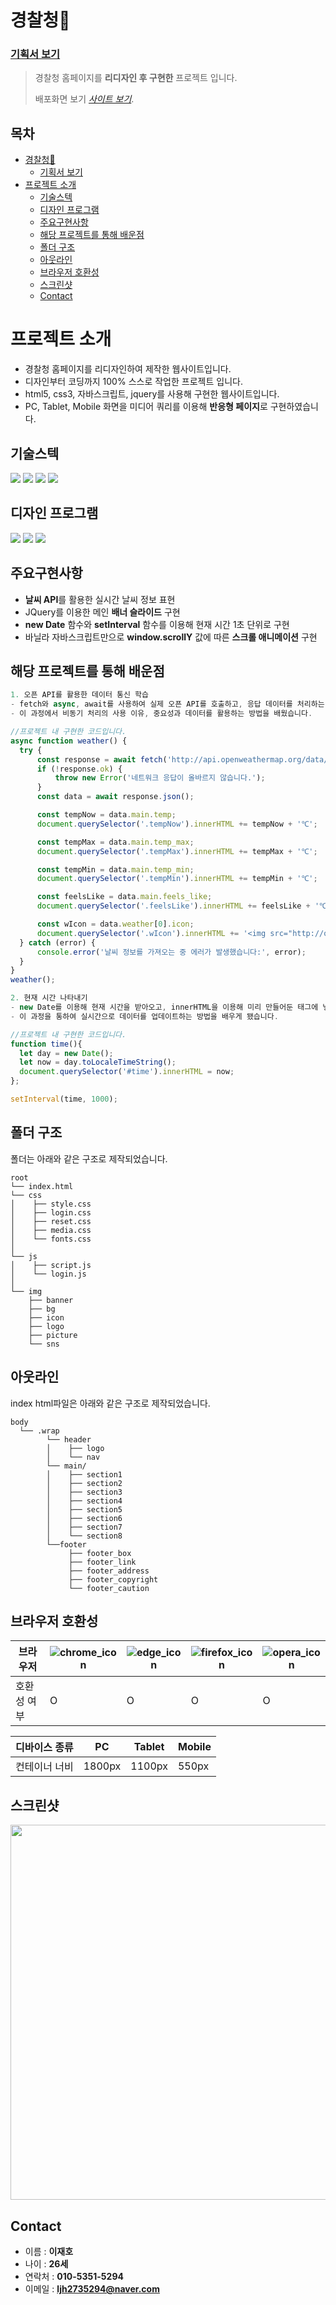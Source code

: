 # 경찰청🚓
### [기획서 보기](./project1.pdf)
> 경찰청 홈페이지를 **리디자인 후 구현한** 프로젝트 입니다.
> 
> 배포화면 보기 [_사이트 보기_](https://leejaeho0104.github.io/PROJECT__1/). 
> 
## 목차 <!-- omit in toc -->
- [경찰청🚓](#경찰청)
    - [기획서 보기](#기획서-보기)
- [프로젝트 소개](#프로젝트-소개)
  - [기술스텍](#기술스텍)
  - [디자인 프로그램](#디자인-프로그램)
  - [주요구현사항](#주요구현사항)
  - [해당 프로젝트를 통해 배운점](#해당-프로젝트를-통해-배운점)
  - [폴더 구조](#폴더-구조)
  - [아웃라인](#아웃라인)
  - [브라우저 호환성](#브라우저-호환성)
  - [스크린샷](#스크린샷)
  - [Contact](#contact)
<!-- * [License](#license) -->


# 프로젝트 소개
- 경찰청 홈페이지를 리디자인하여 제작한 웹사이트입니다.
- 디자인부터 코딩까지 100% 스스로 작업한 프로젝트 입니다.
- html5, css3, 자바스크립트, jquery를 사용해 구현한 웹사이트입니다.
- PC, Tablet, Mobile 화면을 미디어 쿼리를 이용해 **반응형 페이지**로 구현하였습니다.


## 기술스텍
<img src="https://img.shields.io/badge/html5-E34F26?style=for-the-badge&logo=html5&logoColor=white">
<img src="https://img.shields.io/badge/css3-1572B6?style=for-the-badge&logo=css3&logoColor=white">
<img src="https://img.shields.io/badge/JS-F7DF1E?style=for-the-badge&logo=javascript&logoColor=white">
<img src="https://img.shields.io/badge/JQuery-0769AD?style=for-the-badge&logo=jquery&logoColor=white">


## 디자인 프로그램
<img src="https://img.shields.io/badge/Photoshop-31A8FF?style=for-the-badge&logo=adobephotoshop&logoColor=white">
<img src="https://img.shields.io/badge/illustrator-FF9A00?style=for-the-badge&logo=adobeillustrator&logoColor=white">
<img src="https://img.shields.io/badge/figma-F24E1E?style=for-the-badge&logo=figma&logoColor=white">


## 주요구현사항
- **날씨 API**를 활용한 실시간 날씨 정보 표현
- JQuery를 이용한 메인 **배너 슬라이드** 구현
- **new Date** 함수와 **setInterval** 함수를 이용해 현재 시간 1초 단위로 구현
- 바닐라 자바스크립트만으로 **window.scrollY** 값에 따른 **스크롤 애니메이션** 구현


## 해당 프로젝트를 통해 배운점

```javascript
1. 오픈 API를 활용한 데이터 통신 학습
- fetch와 async, await를 사용하여 실제 오픈 API를 호출하고, 응답 데이터를 처리하는 코드를 구현했습니다.
- 이 과정에서 비동기 처리의 사용 이유, 중요성과 데이터를 활용하는 방법을 배웠습니다. 

//프로젝트 내 구현한 코드입니다.
async function weather() {
  try {
      const response = await fetch('http://api.openweathermap.org/data/2.5/weather?id=1835848&appid=78e9ebd4228ee28d89014f0e8042ed0e&units=metric');
      if (!response.ok) {
          throw new Error('네트워크 응답이 올바르지 않습니다.');
      }
      const data = await response.json();

      const tempNow = data.main.temp;
      document.querySelector('.tempNow').innerHTML += tempNow + '℃';

      const tempMax = data.main.temp_max;
      document.querySelector('.tempMax').innerHTML += tempMax + '℃';

      const tempMin = data.main.temp_min;
      document.querySelector('.tempMin').innerHTML += tempMin + '℃';

      const feelsLike = data.main.feels_like;
      document.querySelector('.feelsLike').innerHTML += feelsLike + '℃';

      const wIcon = data.weather[0].icon;
      document.querySelector('.wIcon').innerHTML += '<img src="http://openweathermap.org/img/w/' + wIcon + '.png">';
  } catch (error) { 
      console.error('날씨 정보를 가져오는 중 에러가 발생했습니다:', error); 
  } 
}
weather();
```


```javascript
2. 현재 시간 나타내기
- new Date를 이용해 현재 시간을 받아오고, innerHTML을 이용해 미리 만들어둔 태그에 넣는 코드를 구현했습니다.
- 이 과정을 통하여 실시간으로 데이터를 업데이트하는 방법을 배우게 됐습니다.

//프로젝트 내 구현한 코드입니다.
function time(){
  let day = new Date();
  let now = day.toLocaleTimeString();
  document.querySelector('#time').innerHTML = now;
};

setInterval(time, 1000);
```

## 폴더 구조

폴더는 아래와 같은 구조로 제작되었습니다.
```
root
└── index.html
└── css
│    ├── style.css
│    ├── login.css
│    ├── reset.css
│    ├── media.css
│    └── fonts.css
│
└── js
│    ├── script.js
│    └── login.js
│
└── img
    ├── banner
    ├── bg
    ├── icon
    ├── logo
    ├── picture
    └── sns
```

## 아웃라인
index html파일은 아래와 같은 구조로 제작되었습니다.
```
body
  └── .wrap
        └── header
        │    ├── logo
        │    └── nav
        └── main/
        │    ├── section1
        │    ├── section2
        │    ├── section3
        │    ├── section4
        │    ├── section5
        │    ├── section6
        │    ├── section7
        │    └── section8
        └──footer
             ├── footer_box
             ├── footer_link
             ├── footer_address
             ├── footer_copyright
             └── footer_caution
```

## 브라우저 호환성
|브라우저|![chrome_icon](https://github.com/LeeJaeHo0104/PROJECT__1/assets/151009272/3e912b12-1d18-4635-8f9c-9abba81cfb80)|![edge_icon](https://github.com/LeeJaeHo0104/PROJECT__1/assets/151009272/f494434e-b0bd-447f-a3b1-6e7fc9e41d17)|![firefox_icon](https://github.com/LeeJaeHo0104/PROJECT__1/assets/151009272/6da83ea9-6744-422a-8929-a771dd20d94a)|![opera_icon](https://github.com/LeeJaeHo0104/PROJECT__1/assets/151009272/1fa4b9c9-9aa6-467f-bbc6-1fc46959c053)
|---|---|---|---|---|
|호환성 여부|O|O|O|O|

<!-- 반응형 -->
|디바이스 종류|PC|Tablet|Mobile|
|---|---|---|---
|컨테이너 너비|1800px|1100px|550px


## 스크린샷
 <p align="center">
  <img src="https://github.com/LeeJaeHo0104/PROJECT__1/assets/151009272/068392f0-d555-4c26-81b3-4a6e771c09c2" width="600px">
</p>


## Contact
- 이름 : **이재호**
- 나이 : **26세**
- 연락처 : **010-5351-5294**
- 이메일 : **ljh2735294@naver.com**